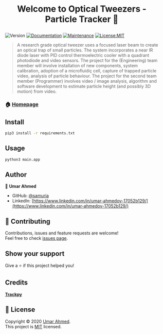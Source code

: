 <h1 align="center">

Welcome to Optical Tweezers - Particle Tracker 👋

</h1>
<p>
<img alt="Version" src="https://img.shields.io/badge/version-0.0.1-blue.svg?cacheSeconds=2592000" />
<a href="https://github.com/pedroermarinho/markdown-readme-generator#readme" target="_blank"><img alt="Documentation" src="https://img.shields.io/badge/documentation-yes-brightgreen.svg" /></a>
<a href="https://github.com/pedroermarinho/markdown-readme-generator/graphs/commit-activity" target="_blank"><img alt="Maintenance" src="https://img.shields.io/badge/Maintained%3F-yes-green.svg" /></a>
<a href="https://github.com/pedroermarinho/markdown-readme-generator/blob/master/LICENSE" target="_blank"><img alt="License:MIT" src="https://img.shields.io/badge/License-MIT-yellow.svg" /></a>

</p>

> A research grade optical tweezer uses a focused laser beam to create an optical trap of small particles. The system incorporates a near IR diode laser with PID control thermoelectric cooler with a quadrant photodiode and video sensors. The project for the (Engineering) team member will involve installation of new components, system calibration, adoption of a microfluidiç cell, capture of trapped particle video, analysis of particle behaviour. The project for the second team member (Programmer) involves video / image analysis, algorithm and software development to estimate particle height (and possibly 3D motion) from video.
### 🏠 [Homepage](https://github.com/samuria/ot-particle-tracker)
## Install
```sh
pip3 install -r requirements.txt

```

## Usage
```sh
python3 main.app

```


## Author
👤 **Umar Ahmed**


* GitHub: [@samuria](https://github.com/{github_username})
* LinkedIn: [https://www.linkedin.com/in/umar-ahmedov-17052b129/](https://www.linkedin.com/in/umar-ahmedov-17052b129/)



## 🤝 Contributing
Contributions, issues and feature requests are welcome!<br />Feel free to check [issues page](https://github.com/samuria/ot-particle-tracker/issues). 
## Show your support
Give a ⭐️ if this project helped you!
## Credits
**[Trackpy](https://soft-matter.github.io/trackpy/v0.4.2/)**
## 📝 License

Copyright © 2020 [Umar Ahmed](https://github.com/samuria ).<br/>
This project is [MIT](https://github.com/pedroermarinho/markdown-readme-generator/blob/master/LICENSE) licensed.
